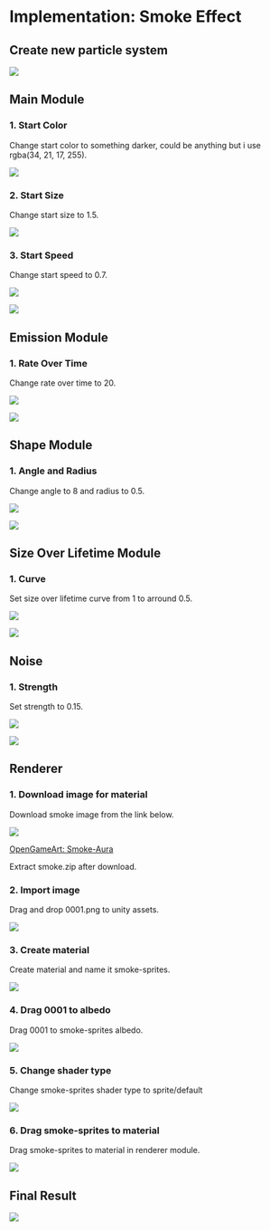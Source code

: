 # Implementation: Smoke Effect

## Create new particle system

![](/resources/create-particle-system.png)  

## Main Module

### 1. Start Color
Change start color to something darker, could be anything but i use rgba(34, 21, 17, 255).  

![](/resources/implementation/i-start-color.png)

### 2. Start Size
Change start size to 1.5.  

![](/resources/implementation/i-start-size.png)  

### 3. Start Speed
Change start speed to 0.7.  

![](/resources/implementation/i-start-speed.png)  

![](/resources/implementation/i-result-1.gif)  

## Emission Module
### 1. Rate Over Time
Change rate over time to 20.  

![](/resources/implementation/i-rate-over-time.png)

![](/resources/implementation/i-result-2.gif)  

## Shape Module
### 1. Angle and Radius
Change angle to 8 and radius to 0.5.  

![](/resources/implementation/i-angle-radius.png)  

![](/resources/implementation/i-result-3.gif)  

## Size Over Lifetime Module
### 1. Curve
Set size over lifetime curve from 1 to arround 0.5.  

![](/resources/implementation/i-size-over-lifetime.png)

![](/resources/implementation/i-result-4.gif)

## Noise
### 1. Strength
Set strength to 0.15.  

![](/resources/implementation/i-noise-strength.png)

![](/resources/implementation/i-result-5.gif)

## Renderer
### 1. Download image for material
Download smoke image from the link below.  

![](/resources/implementation/i-opengameart.png)  

[OpenGameArt: Smoke-Aura](https://opengameart.org/content/smoke-aura)  

Extract smoke.zip after download.  

### 2. Import image
Drag and drop 0001.png to unity assets.  

![](/resources/implementation/i-0001.png)  

### 3. Create material
Create material and name it smoke-sprites.  

![](/resources/implementation/i-create-material.png)

### 4. Drag 0001 to albedo
Drag 0001 to smoke-sprites albedo.  

![](/resources/implementation/i-standard-material.gif)  

### 5. Change shader type
Change smoke-sprites shader type to sprite/default

![](/resources/implementation/i-sprites-default.png)

### 6. Drag smoke-sprites to material
Drag smoke-sprites to material in renderer module.

![](/resources/implementation/i-sprite-drag.gif)  

## Final Result

![](/resources/implementation/i-result-6.gif)  

